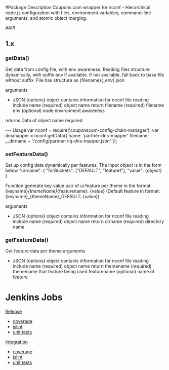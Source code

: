 #Package Description
Coupons.com wrapper for nconf - Hierarchical node.js configuration with files, environment variables, command-line arguments, and atomic object merging.

#API
## 1.x

### getData()
Get data from config file, with env awareness. Reading files structure dynamically, with suffix env if available.
If not available, fall back to base file without suffix.
File has structure as
    {filename}{_env}.json

arguments
- JSON {options} object contains information for nconf file reading include
    name (required) object name return
    filename (required) filename
    env (optional) node environment awareness

returns
Data of object name required

--- Usage
var nconf = require('couponscom-config-chain-manager');
var dnsmapper = nconf.getData({
    name: 'partner-dns-mapper'
    filename: __dirname + '/config/partner-riq-dns-mapper.json'
});

### setFeatureData()
Set up config data dynamically per features. The input object is in the form below
    "ui-name": {
        "forBuckets": ["DEFAULT", "feature1"],
        "value": {object}
    }

Function generate key value pair of ui feature per theme in the format
{keyname}_{themeName}_{featurename}: {value}
(Default feature in format: {keyname}_{themeName}_DEFAULT: {value})

arguments
- JSON {options} object contains information for nconf file reading include
    name (required) object name return
    dirname (required) directory name

### getFeatureData()
Get feature data per theme
arguments
- JSON {options} object contains information for nconf file reading include
    name (required) object name return
    themename (required) themename that feature being used
    featurename (optional) name of feature


# Jenkins Jobs

[Release](http://jenkins.corp.coupons.com/view/N2/view/Release/job/n2-config-chain-manager-release/)
- [coverage](http://jenkins.corp.coupons.com/view/N2/view/Release/job/n2-config-chain-manager-coverage/)
- [jslint](http://jenkins.corp.coupons.com/view/N2/view/Release/job/n2-config-chain-manager-lint-js/)
- [unit tests](http://jenkins.corp.coupons.com/view/N2/view/Release/job/n2-config-chain-manager-unittests/)

[Integration](http://jenkins.corp.coupons.com/view/N2/view/Release/job/n2-config-chain-manager-integration/)
- [coverage](http://jenkins.corp.coupons.com/view/N2/view/Release/job/n2-config-chain-manager-integration-coverage/)
- [jslint](http://jenkins.corp.coupons.com/view/N2/view/Release/job/n2-config-chain-manager-integration-lint-js/)
- [unit tests](http://jenkins.corp.coupons.com/view/N2/view/Release/job/n2-config-chain-manager-integration-unittests/)

